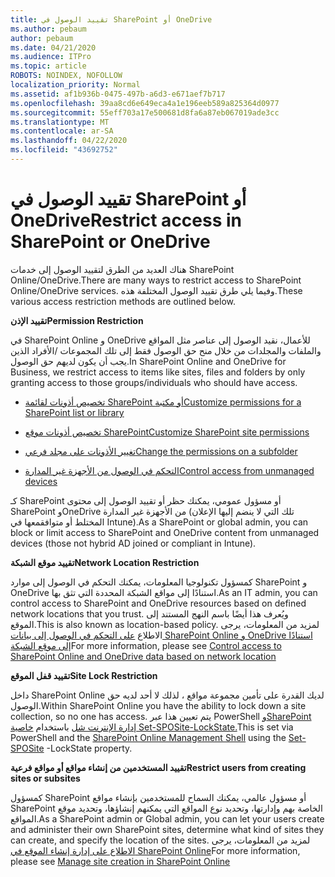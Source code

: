 ```yaml
---
title: تقييد الوصول في SharePoint أو OneDrive
ms.author: pebaum
author: pebaum
ms.date: 04/21/2020
ms.audience: ITPro
ms.topic: article
ROBOTS: NOINDEX, NOFOLLOW
localization_priority: Normal
ms.assetid: af1b936b-0475-497b-a6d3-e671aef7b717
ms.openlocfilehash: 39aa8cd6e649eca4a1e196eeb589a825364d0977
ms.sourcegitcommit: 55eff703a17e500681d8fa6a87eb067019ade3cc
ms.translationtype: MT
ms.contentlocale: ar-SA
ms.lasthandoff: 04/22/2020
ms.locfileid: "43692752"
---
```

# <a name="restrict-access-in-sharepoint-or-onedrive"></a><span data-ttu-id="3115c-102">تقييد الوصول في SharePoint أو OneDrive</span><span class="sxs-lookup"><span data-stu-id="3115c-102">Restrict access in SharePoint or OneDrive</span></span>

<span data-ttu-id="3115c-103">هناك العديد من الطرق لتقييد الوصول إلى خدمات SharePoint Online/OneDrive.</span><span class="sxs-lookup"><span data-stu-id="3115c-103">There are many ways to restrict access to SharePoint Online/OneDrive services.</span></span> <span data-ttu-id="3115c-104">وفيما يلي طرق تقييد الوصول المختلفة هذه.</span><span class="sxs-lookup"><span data-stu-id="3115c-104">These various access restriction methods are outlined below.</span></span> 

<span data-ttu-id="3115c-105">**تقييد الإذن**</span><span class="sxs-lookup"><span data-stu-id="3115c-105">**Permission Restriction**</span></span>

<span data-ttu-id="3115c-106">في SharePoint Online و OneDrive للأعمال، نقيد الوصول إلى عناصر مثل المواقع والملفات والمجلدات من خلال منح حق الوصول فقط إلى تلك المجموعات /الأفراد الذين يجب أن يكون لديهم حق الوصول.</span><span class="sxs-lookup"><span data-stu-id="3115c-106">In SharePoint Online and OneDrive for Business, we restrict access to items like sites, files and folders by only granting access to those groups/individuals who should have access.</span></span>

- [<span data-ttu-id="3115c-107">تخصيص أذونات لقائمة SharePoint أو مكتبة</span><span class="sxs-lookup"><span data-stu-id="3115c-107">Customize permissions for a SharePoint list or library</span></span>](https://support.office.com/article/Customize-permissions-for-a-SharePoint-list-or-library-02d770f3-59eb-4910-a608-5f84cc297782)

- [<span data-ttu-id="3115c-108">تخصيص أذونات موقع SharePoint</span><span class="sxs-lookup"><span data-stu-id="3115c-108">Customize SharePoint site permissions</span></span>](https://docs.microsoft.com/sharepoint/customize-sharepoint-site-permissions)

- [<span data-ttu-id="3115c-109">تغيير الأذونات على مجلد فرعي</span><span class="sxs-lookup"><span data-stu-id="3115c-109">Change the permissions on a subfolder</span></span>](https://support.office.com/article/Change-the-permissions-on-a-subfolder-5427BD7C-F20A-4F75-8CF2-5359DD45A1A6)

- [<span data-ttu-id="3115c-110">التحكم في الوصول من الأجهزة غير المدارة</span><span class="sxs-lookup"><span data-stu-id="3115c-110">Control access from unmanaged devices</span></span>](https://docs.microsoft.com/sharepoint/control-access-from-unmanaged-devices)

<span data-ttu-id="3115c-111">كـ SharePoint أو مسؤول عمومي، يمكنك حظر أو تقييد الوصول إلى محتوى SharePoint وOneDrive من الأجهزة غير المدارة (تلك التي لا ينضم إليها الإعلان المختلط أو متوافقمعها في Intune).</span><span class="sxs-lookup"><span data-stu-id="3115c-111">As a SharePoint or global admin, you can block or limit access to SharePoint and OneDrive content from unmanaged devices (those not hybrid AD joined or compliant in Intune).</span></span>

<span data-ttu-id="3115c-112">**تقييد موقع الشبكة**</span><span class="sxs-lookup"><span data-stu-id="3115c-112">**Network Location Restriction**</span></span>

<span data-ttu-id="3115c-113">كمسؤول تكنولوجيا المعلومات، يمكنك التحكم في الوصول إلى موارد SharePoint و OneDrive استنادًا إلى مواقع الشبكة المحددة التي تثق بها.</span><span class="sxs-lookup"><span data-stu-id="3115c-113">As an IT admin, you can control access to SharePoint and OneDrive resources based on defined network locations that you trust.</span></span> <span data-ttu-id="3115c-114">ويُعرف هذا أيضًا باسم النهج المستند إلى الموقع.</span><span class="sxs-lookup"><span data-stu-id="3115c-114">This is also known as location-based policy.</span></span> <span data-ttu-id="3115c-115">لمزيد من المعلومات، يرجى الاطلاع [على التحكم في الوصول إلى بيانات SharePoint Online و OneDrive استنادًا إلى موقع الشبكة](https://docs.microsoft.com/sharepoint/control-access-based-on-network-location)</span><span class="sxs-lookup"><span data-stu-id="3115c-115">For more information, please see [Control access to SharePoint Online and OneDrive data based on network location](https://docs.microsoft.com/sharepoint/control-access-based-on-network-location)</span></span>

<span data-ttu-id="3115c-116">**تقييد قفل الموقع**</span><span class="sxs-lookup"><span data-stu-id="3115c-116">**Site Lock Restriction**</span></span> 

<span data-ttu-id="3115c-117">داخل SharePoint Online لديك القدرة على تأمين مجموعة مواقع ، لذلك لا أحد لديه حق الوصول.</span><span class="sxs-lookup"><span data-stu-id="3115c-117">Within SharePoint Online you have the ability to lock down a site collection, so no one has access.</span></span> <span data-ttu-id="3115c-118">يتم تعيين هذا عبر PowerShell [وSharePoint إدارة الإنترنت شل](https://docs.microsoft.com/powershell/sharepoint/sharepoint-online/connect-sharepoint-online?view=sharepoint-ps) باستخدام [خاصية Set-SPOSite-LockState.](https://docs.microsoft.com/powershell/module/sharepoint-online/set-sposite?view=sharepoint-ps)</span><span class="sxs-lookup"><span data-stu-id="3115c-118">This is set via PowerShell and the [SharePoint Online Management Shell](https://docs.microsoft.com/powershell/sharepoint/sharepoint-online/connect-sharepoint-online?view=sharepoint-ps) using the [Set-SPOSite](https://docs.microsoft.com/powershell/module/sharepoint-online/set-sposite?view=sharepoint-ps) -LockState property.</span></span>

<span data-ttu-id="3115c-119">**تقييد المستخدمين من إنشاء مواقع أو مواقع فرعية**</span><span class="sxs-lookup"><span data-stu-id="3115c-119">**Restrict users from creating sites or subsites**</span></span>

<span data-ttu-id="3115c-120">كمسؤول SharePoint أو مسؤول عالمي، يمكنك السماح للمستخدمين بإنشاء مواقع SharePoint الخاصة بهم وإدارتها، وتحديد نوع المواقع التي يمكنهم إنشاؤها، وتحديد موقع المواقع.</span><span class="sxs-lookup"><span data-stu-id="3115c-120">As a SharePoint admin or Global admin, you can let your users create and administer their own SharePoint sites, determine what kind of sites they can create, and specify the location of the sites.</span></span> <span data-ttu-id="3115c-121">لمزيد من المعلومات، يرجى [الاطلاع على إدارة إنشاء الموقع في SharePoint Online](https://docs.microsoft.com/sharepoint/manage-site-creation)</span><span class="sxs-lookup"><span data-stu-id="3115c-121">For more information, please see [Manage site creation in SharePoint Online](https://docs.microsoft.com/sharepoint/manage-site-creation)</span></span>

